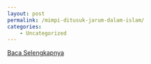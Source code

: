 ```yaml
---
layout: post
permalink: /mimpi-ditusuk-jarum-dalam-islam/
categories:
    - Uncategorized
---
```


[Baca Selengkapnya](/07)